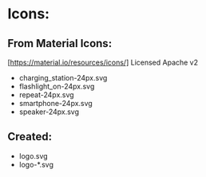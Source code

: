 # Icons:
## From Material Icons:
[https://material.io/resources/icons/]
Licensed Apache v2
* charging_station-24px.svg
* flashlight_on-24px.svg
* repeat-24px.svg
* smartphone-24px.svg
* speaker-24px.svg

## Created:
* logo.svg
* logo-*.svg